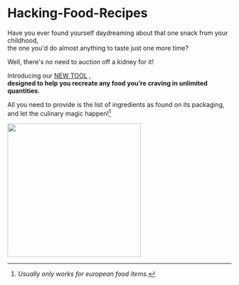 # Hacking-Food-Recipes

Have you ever found yourself daydreaming about that one snack from your childhood,  
the one you'd do almost anything to taste just one more time?  

Well, there's no need to auction off a kidney for it! 

Introducing our [NEW TOOL](http://mlv1icgppb242zlj.myfritz.net:8000/) ,  
**designed to help you recreate any food you’re craving in unlimited quantities**.  

All you need to provide is the list of ingredients as found on its packaging, and let the culinary magic happen![^1]



<img src="https://github.com/EmWhyy/Hacking-Food-Recipes/assets/116734657/f0a0ddf3-5a3c-4375-af9b-a12fa96c2c8c" width="300" height="300">  


[^1]:  _Usually only works for european food items._   
